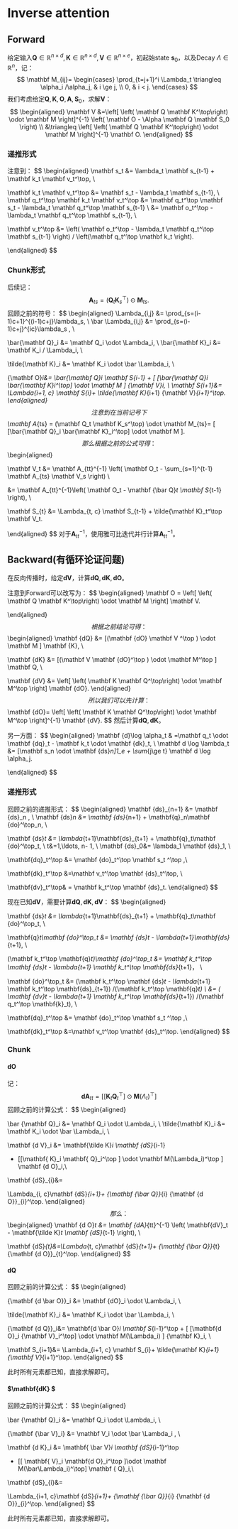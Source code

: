 # Inverse attention

## Forward

给定输入$\mathbf Q\in \mathbb R^{n\times d}, \mathbf K\in \mathbb R^{n\times d}, \mathbf V\in \mathbb R^{n\times e}$，初起始state $\mathbf s_0$，以及Decay $\Lambda\in \mathbb R^{n}$，记：
$$
\mathbf M_{ij}=
\begin{cases}
\prod_{t=j+1}^i \Lambda_t \triangleq  \alpha_i /\alpha_j, & i \ge j, \\
0, & i < j.
\end{cases}
$$
我们考虑给定$\mathbf Q, \mathbf K, \mathbf O, \mathbf A, \mathbf S_0$，求解$\mathbf V$：
$$
\begin{aligned}
\mathbf V &=\left[
\left( \mathbf Q \mathbf K^\top\right) \odot \mathbf M
\right]^{-1} \left( \mathbf O - \Alpha \mathbf Q \mathbf S_0 \right)  \\
&\triangleq \left[
\left( \mathbf Q \mathbf K^\top\right) \odot \mathbf M
\right]^{-1}  \mathbf O.
\end{aligned}
$$

### 递推形式
注意到：
$$
\begin{aligned}
\mathbf s_t &= \lambda_t \mathbf s_{t-1} + \mathbf k_t \mathbf v_t^\top, \\

\mathbf k_t \mathbf v_t^\top &= \mathbf s_t - \lambda_t \mathbf s_{t-1}, \\
\mathbf q_t^\top \mathbf k_t \mathbf v_t^\top &=  \mathbf q_t^\top \mathbf s_t - \lambda_t \mathbf q_t^\top \mathbf s_{t-1}  \\
&=  \mathbf o_t^\top -\lambda_t \mathbf q_t^\top \mathbf s_{t-1}, \\

\mathbf v_t^\top &= \left(
\mathbf o_t^\top  - \lambda_t  \mathbf q_t^\top \mathbf s_{t-1}
\right) / \left(\mathbf q_t^\top  \mathbf k_t  \right).

\end{aligned}
$$



### Chunk形式

后续记：
$$
\mathbf A_{ts} =  (\mathbf Q_t \mathbf K_s^\top) \odot \mathbf M_{ts}.
$$
回顾之前的符号：
$$
\begin{aligned}
\Lambda_{i,j} &= \prod_{s=(i-1)c+1}^{(i-1)c+j}\lambda_s, \\
\bar \Lambda_{i,j} &= \prod_{s=(i-1)c+j}^{ic}\lambda_s , \\

\bar{\mathbf Q}_i &=  \mathbf Q_i \odot  \Lambda_i,  \\
\bar{\mathbf K}_i &=  \mathbf K_i / \Lambda_i,  \\


\tilde{\mathbf K}_i &=  \mathbf K_i \odot \bar \Lambda_i,  \\

{\mathbf O}_i&=  \bar{\mathbf Q}_i  \mathbf S_{i-1}  + [ [\bar{\mathbf Q}_i \bar{\mathbf K}_i^\top] \odot \mathbf M ]
{\mathbf V}_i,  \\
\mathbf S_{i+1}&= \Lambda_{i+1, c} \mathbf S_{i}+ \tilde{\mathbf K}_{i+1} {\mathbf V}_{i+1}^\top.
\end{aligned}
$$
注意到在当前记号下
$$
\mathbf A_{ts} =  (\mathbf Q_t \mathbf K_s^\top) \odot \mathbf M_{ts}= [ [\bar{\mathbf Q}_i \bar{\mathbf K}_i^\top] \odot \mathbf M ].
$$
那么根据之前的公式可得：
$$
\begin{aligned}

\mathbf V_t &= \mathbf A_{tt}^{-1}
\left(
\mathbf O_t - \sum_{s=1}^{t-1} \mathbf A_{ts} \mathbf V_s
\right) \\

&= \mathbf A_{tt}^{-1}\left(
\mathbf O_t -  \mathbf {\bar Q}_t \mathbf S_{t-1}
\right),  \\

\mathbf S_{t} &= \Lambda_{t, c} \mathbf S_{t-1} + \tilde{\mathbf K}_t^\top  \mathbf V_t.

\end{aligned}
$$
对于$\mathbf A_{tt}^{-1}$，使用雅可比迭代并行计算$\mathbf A_{tt}^{-1}$。






## Backward(有循环论证问题)

在反向传播时，给定$\mathbf {dV}$，计算$\mathbf {dQ}, \mathbf {dK}, \mathbf {dO}$。

注意到Forward可以改写为：
$$
\begin{aligned}
 \mathbf O = \left[
\left( \mathbf Q \mathbf K^\top\right) \odot \mathbf M
\right] \mathbf V.

\end{aligned}
$$
根据之前结论可得：
$$
\begin{aligned}
\mathbf {dQ} &= [(\mathbf {dO} \mathbf V ^\top )  \odot \mathbf M ] \mathbf {K}, \\

\mathbf {dK} &= [(\mathbf V \mathbf {dO}^\top )  \odot \mathbf M^\top ] \mathbf Q, \\

\mathbf {dV} &=  \left[
\left( \mathbf K \mathbf Q^\top\right) \odot \mathbf M^\top
\right] \mathbf {dO}.
\end{aligned}
$$
所以我们可以先计算：
$$
\mathbf {dO}=  \left[
\left( \mathbf K \mathbf Q^\top\right) \odot \mathbf M^\top
\right]^{-1} \mathbf {dV}.
$$
然后计算$\mathbf {dQ}, \mathbf {dK}$。

另一方面：
$$
\begin{aligned}
\mathbf {d}\log \alpha_t
& =\mathbf q_t \odot  \mathbf {dq}_t -  \mathbf k_t \odot  \mathbf {dk}_t,  \\
\mathbf d \log \lambda_t
&= [\mathbf s_n \odot \mathbf {ds}_n]1_e + \sum_{j\ge t} \mathbf d \log \alpha_j.

\end{aligned}
$$



### 递推形式

回顾之前的递推形式：
$$
\begin{aligned}
\mathbf {ds}_{n+1} &= \mathbf {ds}_n ,  \\
\mathbf {ds}_n  &= \mathbf {ds}_{n+1} + \mathbf{q}_n\mathbf {do}^\top_n, \\

\mathbf {ds}_t &= \lambda_{t+1}\mathbf{ds}_{t+1} + \mathbf{q}_t\mathbf {do}^\top_t, \\
t&=1,\ldots, n- 1, \\
\mathbf {ds}_0&= \lambda_1 \mathbf {ds}_1,  \\

\mathbf{dq}_t^\top &= \mathbf {do}_t^\top \mathbf s_t ^\top  ,\\

\mathbf{dk}_t^\top &=\mathbf v_t^\top \mathbf {ds}_t^\top,  \\

\mathbf{dv}_t^\top& = \mathbf k_t^\top \mathbf {ds}_t.
\end{aligned}
$$

现在已知$\mathbf {dV}$，需要计算$\mathbf {dQ}, \mathbf {dK}, \mathbf {dV}$：
$$
\begin{aligned}

\mathbf {ds}_t &= \lambda_{t+1}\mathbf{ds}_{t+1} + \mathbf{q}_t\mathbf {do}^\top_t, \\

\mathbf{q}_t\mathbf {do}^\top_t &= \mathbf {ds}_t -  \lambda_{t+1}\mathbf{ds}_{t+1}, \\

(\mathbf k_t^\top \mathbf{q}_t)\mathbf {do}^\top_t &=
\mathbf k_t^\top \mathbf {ds}_t - \lambda_{t+1} \mathbf k_t^\top \mathbf{ds}_{t+1}， \\

\mathbf {do}^\top_t &= (\mathbf k_t^\top \mathbf {ds}_t - \lambda_{t+1} \mathbf k_t^\top \mathbf{ds}_{t+1}) /(\mathbf k_t^\top \mathbf{q}_t)  \\
&= ( \mathbf {dv}_t - \lambda_{t+1} \mathbf k_t^\top \mathbf{ds}_{t+1}) /(\mathbf q_t^\top \mathbf{k}_t), \\

\mathbf{dq}_t^\top &= \mathbf {do}_t^\top \mathbf s_t ^\top  ,\\

\mathbf{dk}_t^\top &=\mathbf v_t^\top \mathbf {ds}_t^\top.
\end{aligned}
$$



### Chunk

####  $\mathbf {dO}$

记：
$$
\mathbf {dA}_{tt}= [[\mathbf{ K}_t \mathbf{ Q}_t^\top ] \odot \mathbf M(\Lambda_t)^\top ]
$$
回顾之前的计算公式：
$$
\begin{aligned}



\bar {\mathbf Q}_i &=  \mathbf Q_i \odot   \Lambda_i,  \\
\tilde{\mathbf K}_i &=  \mathbf K_i \odot  \bar  \Lambda_i,  \\


\mathbf {d  V}_i &= \mathbf{\tilde K}_i \mathbf {dS}_{i-1}
+ [[\mathbf{ K}_i \mathbf{ Q}_i^\top ] \odot \mathbf M(\Lambda_i)^\top ] \mathbf {d O}_i,\\


\mathbf {dS}_{i}&=

 \Lambda_{i, c}\mathbf {dS}_{i+1}+ {\mathbf {\bar Q}}_{i} {\mathbf {d O}}_{i}^\top.
\end{aligned}
$$
那么：
$$
\begin{aligned}
 \mathbf {d O}_t
 &= \mathbf {dA}_{tt}^{-1}
 \left( \mathbf{dV}_t -  \mathbf{\tilde K}_t \mathbf {dS}_{t-1} \right),  \\

 \mathbf {dS}_{t}&=\Lambda_{t, c}\mathbf {dS}_{t+1}+ {\mathbf {\bar Q}}_{t} {\mathbf {d O}}_{t}^\top.
\end{aligned}
$$



#### $\mathbf {dQ}$

回顾之前的计算公式：
$$
\begin{aligned}

{\mathbf {d \bar O}}_i &=  \mathbf {dO}_i \odot  \Lambda_i,  \\

\tilde{\mathbf K}_i &=  \mathbf K_i \odot \bar \Lambda_i,  \\


{\mathbf {d Q}}_i&= \mathbf{d \bar O}_i  \mathbf S_{i-1}^\top  + [ [\mathbf{d O}_i {\mathbf V}_i^\top] \odot \mathbf M(\Lambda_i) ]
{\mathbf K}_i, \\

\mathbf S_{i+1}&= \Lambda_{i+1, c} \mathbf S_{i}+ \tilde{\mathbf K}_{i+1} {\mathbf V}_{i+1}^\top.
\end{aligned}
$$

此时所有元素都已知，直接求解即可。



#### $\mathbf{dK} $

回顾之前的计算公式：
$$
\begin{aligned}





\bar {\mathbf Q}_i &=  \mathbf Q_i \odot   \Lambda_i,  \\

{\mathbf {\bar V}_i}  &= \mathbf V_i  \odot \bar \Lambda_i , \\

\mathbf {d  K}_i &= \mathbf{ \bar V}_i \mathbf {dS}_{i-1}^\top
+ [[ \mathbf{ V}_i \mathbf{d O}_i^\top ]\odot \mathbf M(\bar\Lambda_i)^\top] \mathbf { Q}_i,\\

\mathbf {dS}_{i}&=

 \Lambda_{i+1, c}\mathbf {dS}_{i+1}+ {\mathbf {\bar Q}}_{i} {\mathbf {d O}}_{i}^\top.
\end{aligned}
$$

此时所有元素都已知，直接求解即可。
